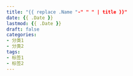```yaml
---
title: "{{ replace .Name "-" " " | title }}"
date: {{ .Date }}
lastmod: {{ .Date }}
draft: false
categories: 
- 分类1
- 分类2
tags: 
- 标签1
- 标签2
---
```


